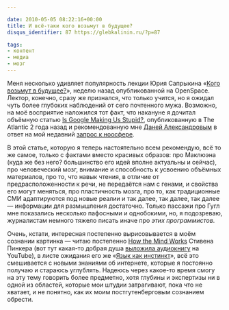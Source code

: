 ```yaml
---

date: 2010-05-05 08:22:16+00:00
title: И всё-таки кого возьмут в будущее?
disqus_identifier: 87 https://glebkalinin.ru/?p=87

tags:
- контент
- медиа
- мозг
---
```


Меня несколько удивляет популярность лекции Юрия Сапрыкина «[Кого возьмут в будущее?](http://www.openspace.ru/society/world/details/17429/)», неделю назад опубликованной на OpenSpace. Лектор, конечно, сразу же признался, что только учится, но я ожидал чуть более глубоких наблюдений от сего почтенного мужа. Возможно, на моё восприятие наложился тот факт, что накануне я дочитал объёмную статью [Is Google Making Us Stupid?](http://theatlantic.com/magazine/archive/2008/07/is-google-making-us-stupid/6868/),  опубликованную в The Atlantic 2 года назад и рекомендованную мне [Даней Александровым](http://www.idiosync.info/) в ответ на мой недавний [запрос к ноосфере](https://glebkalinin.ru/internet-as-a-black-swan/). 

В этой статье, которую я теперь настоятельно всем рекомендую, всё то же самое, только с фактами вместо красивых образов: про Маклюэна (куда же без него? большинство его идей вполне актуальны и сейчас), про человеческий мозг, внимание и способность к усвоению объёмных материалов, про то, что навык чтения, в отличие от предрасположенности к речи, не передаётся нам с генами, и свойства его могут меняться, про пластичность мозга, про то, как традиционные СМИ адаптируются под новые реалии и так далее, так далее, так далее — информации для размышления достаточно. Только пассажи про Гугл мне показались несколько пафосными и однобокими, но, я подозреваю, журналистам немного тяжело писать иначе про _этих программистов_.

Очень, кстати, интересная постепенно вырисовывается в моём сознании картинка — читаю постепенно [How the Mind Works](http://www.amazon.com/How-Mind-Works-Steven-Pinker/dp/0393318486) Стивена Пинкера (вот тут какая-то добрая душа [выложила аудиокнигу](http://www.youtube.com/watch?v=vuwNfPca_Pw) на YouTube), в листе ожидания его же «[Язык как инстинкт](http://www.ozon.ru/context/detail/id/4353722/?partner=experiment)», всё это смешивается с новыми знаниями об интернете, которые я постоянно получаю и стараюсь углублять. Надеюсь через какое-то время смогу на эту тему говорить более предметно, хотя глубины и экспертизы ни в одной из областей, которые мои штудии затрагивают, пока что не хватает, и не понятно, как их моим постгутенберговым сознанием обрести.
